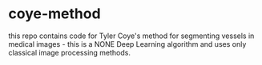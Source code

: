 # coye-method
this repo contains code for Tyler Coye's method for segmenting vessels in medical images - this is a NONE Deep Learning algorithm and uses only classical image processing methods.
